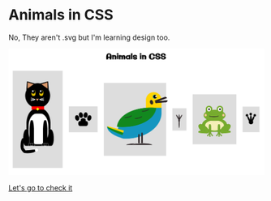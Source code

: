 # Animals in CSS

No, They aren't .svg but I'm learning design too.

![Preview](https://github.com/Rebeca-RaGe/animals-css/blob/master/preview.png)

[Let's go to check it](https://rebeca-rage.github.io/animals-css/)
